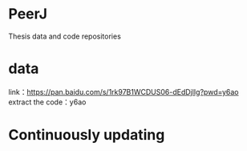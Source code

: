 # PeerJ
Thesis data and code repositories

# data
link：https://pan.baidu.com/s/1rk97B1WCDUS06-dEdDjlIg?pwd=y6ao 
extract the code：y6ao

# Continuously updating
